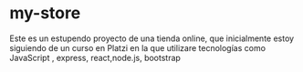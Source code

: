 # my-store
Este es un estupendo proyecto de una  tienda online, que inicialmente estoy siguiendo de un curso en Platzi en la  que utilizare tecnologías como JavaScript , express, react,node.js, bootstrap
